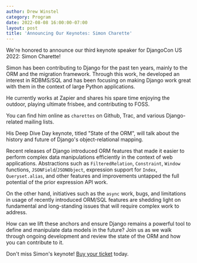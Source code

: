 ```yaml
---
author: Drew Winstel
category: Program
date: 2022-08-08 16:00:00-07:00
layout: post
title: 'Announcing Our Keynotes: Simon Charette'
---
```


We're honored to announce our third keynote speaker for DjangoCon US 2022: Simon Charette!

Simon has been contributing to Django for the past ten years, mainly to the ORM and the migration framework. Through this work, he developed an interest in RDBMS/SQL and has been focusing on making Django work great with them in the context of large Python applications.

He currently works at Zapier and shares his spare time enjoying the outdoor, playing ultimate frisbee, and contributing to FOSS.

You can find him online as `charettes` on Github, Trac, and various Django-related mailing lists.

His Deep Dive Day keynote, titled "State of the ORM", will talk about the history and future of Django's object-relational mapping.

Recent releases of Django introduced ORM features that made it easier to perform complex data manipulations efficiently in the context of web applications. Abstractions such as `FilteredRelation`, `Constraint`, `Window` functions, `JSONField`/`JSONObject`, expression support for `Index`, `Queryset.alias`, and other features and improvements untapped the full potential of the prior expression API work.

On the other hand, initiatives such as the `async` work, bugs, and limitations in usage of recently introduced ORM/SQL features are shedding light on fundamental and long-standing issues that will require complex work to address.

How can we lift these anchors and ensure Django remains a powerful tool to define and manipulate data models in the future? Join us as we walk through ongoing development and review the state of the ORM and how you can contribute to it.


Don't miss Simon's keynote! [Buy your ticket]({{site.ticket_link}}) today.
